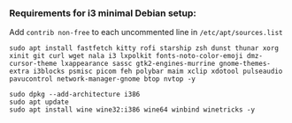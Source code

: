 ### Requirements for i3 minimal Debian setup:
Add `contrib non-free` to each uncommented line in `/etc/apt/sources.list`

```
sudo apt install fastfetch kitty rofi starship zsh dunst thunar xorg xinit git curl wget nala i3 lxpolkit fonts-noto-color-emoji dmz-cursor-theme lxappearance sassc gtk2-engines-murrine gnome-themes-extra i3blocks psmisc picom feh polybar maim xclip xdotool pulseaudio pavucontrol network-manager-gnome btop nvtop -y
```
```
sudo dpkg --add-architecture i386
sudo apt update
sudo apt install wine wine32:i386 wine64 winbind winetricks -y
```
